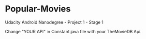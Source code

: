 # Popular-Movies
Udacity Android Nanodegree - Project 1 - Stage 1

Change "YOUR API" in Constant.java file with your TheMovieDB Api.
